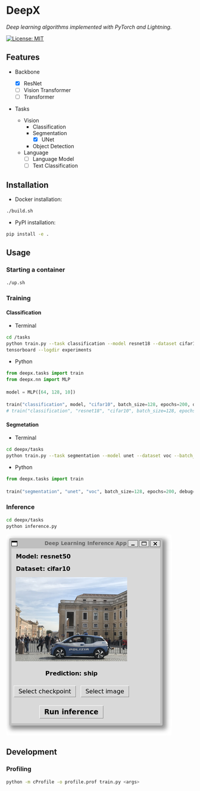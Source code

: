 # DeepX

*Deep learning algorithms implemented with PyTorch and Lightning.*

[![License: MIT](https://img.shields.io/badge/License-MIT-yellow.svg)](https://opensource.org/licenses/MIT)

## Features

- Backbone

  - [x] ResNet
  - [ ] Vision Transformer
  - [ ] Transformer

- Tasks
  - Vision
    - Classification
    - Segmentation
      - [x] UNet
    - Object Detection
  - Language
    - [ ] Language Model
    - [ ] Text Classification

## Installation

- Docker installation:

```bash
./build.sh
```

- PyPI installation:

```bash
pip install -e .
```

## Usage

### Starting a container

```bash
./up.sh
```

### Training

#### Classification

- Terminal

```bash
cd /tasks
python train.py --task classification --model resnet18 --dataset cifar10 --batch_size 128 --epochs 200 --debug
tensorboard --logdir experiments
```

- Python

```python
from deepx.tasks import train
from deepx.nn import MLP

model = MLP([64, 128, 10])

train("classification", model, "cifar10", batch_size=128, epochs=200, debug=True)
# train("classification", "resnet18", "cifar10", batch_size=128, epochs=200, is_test=True,)
```

#### Segmetation

- Terminal

```bash
cd deepx/tasks
python train.py --task segmentation --model unet --dataset voc --batch_size 128 --epochs 200 --debug
```

- Python

```python
from deepx.tasks import train

train("segmentation", "unet", "voc", batch_size=128, epochs=200, debug=True)
```

### Inference

```bash
cd deepx/tasks
python inference.py
```

![inference](./docs/app.png)

## Development

### Profiling

```bash
python -m cProfile -o profile.prof train.py <args>
```
